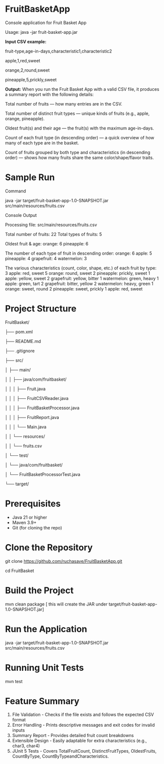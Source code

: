 # FruitBasketApp
Console application for Fruit Basket App 

Usage: java -jar fruit-basket-app.jar <csv-file-path>

**Input CSV example:**

fruit-type,age-in-days,characteristic1,characteristic2

apple,1,red,sweet

orange,2,round,sweet

pineapple,5,prickly,sweet

**Output:**
When you run the Fruit Basket App with a valid CSV file, it produces a summary report with the following details:

Total number of fruits — how many entries are in the CSV.

Total number of distinct fruit types — unique kinds of fruits (e.g., apple, orange, pineapple).

Oldest fruit(s) and their age — the fruit(s) with the maximum age-in-days.

Count of each fruit type (in descending order) — a quick overview of how many of each type are in the basket.

Count of fruits grouped by both type and characteristics (in descending order) — shows how many fruits share the same color/shape/flavor traits.

# Sample Run
Command

java -jar target/fruit-basket-app-1.0-SNAPSHOT.jar src/main/resources/fruits.csv

Console Output

Processing file: src/main/resources/fruits.csv

Total number of fruits: 22
Total types of fruits: 5

Oldest fruit & age:
  orange: 6
  pineapple: 6

The number of each type of fruit in descending order:
  orange: 6
  apple: 5
  pineapple: 4
  grapefruit: 4
  watermelon: 3

The various characteristics (count, color, shape, etc.) of each fruit by type:
  3 apple: red, sweet
  5 orange: round, sweet
  2 pineapple: prickly, sweet
  1 apple: yellow, sweet
  2 grapefruit: yellow, bitter
  1 watermelon: green, heavy
  1 apple: green, tart
  2 grapefruit: bitter, yellow
  2 watermelon: heavy, green
  1 orange: sweet, round
  2 pineapple: sweet, prickly
  1 apple: red, sweet


# Project Structure
FruitBasket/

├── pom.xml

├── README.md

├── .gitignore

├── src/

│ ├── main/

│ │ ├── java/com/fruitbasket/

│ │ │ ├── Fruit.java

│ │ │ ├── FruitCSVReader.java

│ │ │ ├── FruitBasketProcessor.java

│ │ │ ├── FruitReport.java

│ │ │ └── Main.java

│ │ └── resources/

│ │ └── fruits.csv

│ └── test/

│ └── java/com/fruitbasket/

│ └── FruitBasketProcessorTest.java

└── target/

# Prerequisites
- Java 21 or higher  
- Maven 3.9+  
- Git (for cloning the repo)

# Clone the Repository
git clone https://github.com/ruchasave/FruitBasketApp.git

cd FruitBasket

# Build the Project
mvn clean package [ this will create the JAR under target/fruit-basket-app-1.0-SNAPSHOT.jar]

# Run the Application
java -jar target/fruit-basket-app-1.0-SNAPSHOT.jar src/main/resources/fruits.csv

# Running Unit Tests
 mvn test

# Feature Summary
1. File Validation - Checks if the file exists and follows the expected CSV format
2. Error Handling - Prints descriptive messages and exit codes for invalid inputs
3. Summary Report - Provides detailed fruit count breakdowns
4. Extensible Design - Easily adaptable for extra characteristics (e.g., char3, char4)
5. JUnit 5 Tests - Covers TotalFruitCount, DistinctFruitTypes, OldestFruits, CountByType, CountByTypeandCharacteristics.

 



